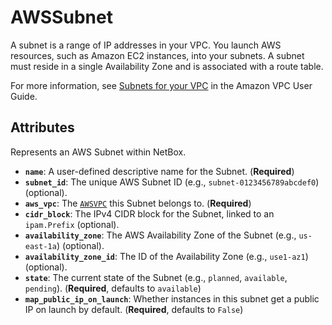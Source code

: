 # AWSSubnet

A subnet is a range of IP addresses in your VPC. You launch AWS resources, such as Amazon EC2 instances, into your subnets. A subnet must reside in a single Availability Zone and is associated with a route table.

For more information, see [Subnets for your VPC](https://docs.aws.amazon.com/vpc/latest/userguide/configure-subnets.html) in the Amazon VPC User Guide.

## Attributes

Represents an AWS Subnet within NetBox.

*   **`name`**: A user-defined descriptive name for the Subnet. (**Required**)
*   **`subnet_id`**: The unique AWS Subnet ID (e.g., `subnet-0123456789abcdef0`) (optional).
*   **`aws_vpc`**: The [`AWSVPC`](./aws_vpc.md) this Subnet belongs to. (**Required**)
*   **`cidr_block`**: The IPv4 CIDR block for the Subnet, linked to an `ipam.Prefix` (optional).
*   **`availability_zone`**: The AWS Availability Zone of the Subnet (e.g., `us-east-1a`) (optional).
*   **`availability_zone_id`**: The ID of the Availability Zone (e.g., `use1-az1`) (optional).
*   **`state`**: The current state of the Subnet (e.g., `planned`, `available`, `pending`). (**Required**, defaults to `available`)
*   **`map_public_ip_on_launch`**: Whether instances in this subnet get a public IP on launch by default. (**Required**, defaults to `False`)
